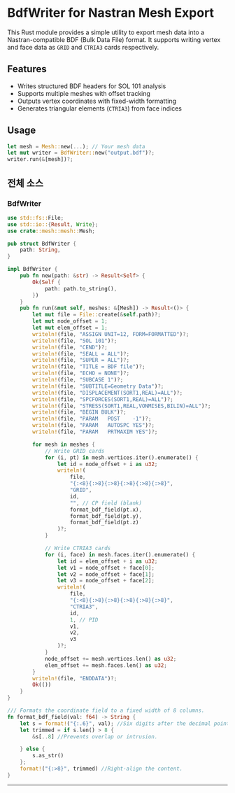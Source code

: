 # BdfWriter for Nastran Mesh Export
This Rust module provides a simple utility to export mesh data into a Nastran-compatible BDF (Bulk Data File) format. It supports writing vertex and face data as `GRID` and `CTRIA3` cards respectively.

## Features

- Writes structured BDF headers for SOL 101 analysis
- Supports multiple meshes with offset tracking
- Outputs vertex coordinates with fixed-width formatting
- Generates triangular elements (`CTRIA3`) from face indices

## Usage
```rust
let mesh = Mesh::new(...); // Your mesh data
let mut writer = BdfWriter::new("output.bdf")?;
writer.run(&[mesh])?;
```

## 전체 소스
### BdfWriter
```rust
use std::fs::File;
use std::io::{Result, Write};
use crate::mesh::mesh::Mesh;

pub struct BdfWriter {
    path: String,
}

impl BdfWriter {
    pub fn new(path: &str) -> Result<Self> {
        Ok(Self {
            path: path.to_string(),
        })
    }
    pub fn run(&mut self, meshes: &[Mesh]) -> Result<()> {
        let mut file = File::create(&self.path)?;
        let mut node_offset = 1;
        let mut elem_offset = 1;
        writeln!(file, "ASSIGN UNIT=12, FORM=FORMATTED")?;
        writeln!(file, "SOL 101")?;
        writeln!(file, "CEND")?;
        writeln!(file, "SEALL = ALL")?;
        writeln!(file, "SUPER = ALL")?;
        writeln!(file, "TITLE = BDF file")?;
        writeln!(file, "ECHO = NONE")?;
        writeln!(file, "SUBCASE 1")?;
        writeln!(file, "SUBTITLE=Geometry Data")?;
        writeln!(file, "DISPLACEMENT(SORT1,REAL)=ALL")?;
        writeln!(file, "SPCFORCES(SORT1,REAL)=ALL")?;
        writeln!(file, "STRESS(SORT1,REAL,VONMISES,BILIN)=ALL")?;
        writeln!(file, "BEGIN BULK")?;
        writeln!(file, "PARAM   POST    -1")?;
        writeln!(file, "PARAM   AUTOSPC YES")?;
        writeln!(file, "PARAM   PRTMAXIM YES")?;

        for mesh in meshes {
            // Write GRID cards
            for (i, pt) in mesh.vertices.iter().enumerate() {
                let id = node_offset + i as u32;
                writeln!(
                    file,
                    "{:<8}{:>8}{:>8}{:>8}{:>8}{:>8}",
                    "GRID",
                    id,
                    "", // CP field (blank)
                    format_bdf_field(pt.x),
                    format_bdf_field(pt.y),
                    format_bdf_field(pt.z)
                )?;
            }

            // Write CTRIA3 cards
            for (i, face) in mesh.faces.iter().enumerate() {
                let id = elem_offset + i as u32;
                let v1 = node_offset + face[0];
                let v2 = node_offset + face[1];
                let v3 = node_offset + face[2];
                writeln!(
                    file,
                    "{:<8}{:>8}{:>8}{:>8}{:>8}{:>8}",
                    "CTRIA3",
                    id,
                    1, // PID
                    v1,
                    v2,
                    v3
                )?;
            }
            node_offset += mesh.vertices.len() as u32;
            elem_offset += mesh.faces.len() as u32;
        }
        writeln!(file, "ENDDATA")?;
        Ok(())
    }
}

/// Formats the coordinate field to a fixed width of 8 columns.
fn format_bdf_field(val: f64) -> String {
    let s = format!("{:.6}", val); //Six digits after the decimal point.
    let trimmed = if s.len() > 8 {
        &s[..8] //Prevents overlap or intrusion.

    } else {
        s.as_str()
    };
    format!("{:>8}", trimmed) //Right-align the content.
}

```

---
